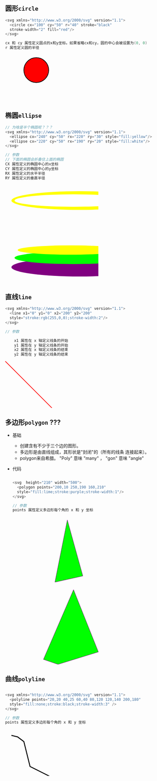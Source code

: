 ## 圆形`circle`

```go
<svg xmlns="http://www.w3.org/2000/svg" version="1.1">
  <circle cx="100" cy="50" r="40" stroke="black"
  stroke-width="2" fill="red"/>
</svg>

cx 和 cy 属性定义圆点的x和y坐标。如果省略cx和cy，圆的中心会被设置为(0, 0)
r 属性定义圆的半径
```

<svg xmlns="http://www.w3.org/2000/svg" version="1.1">   <circle cx="100" cy="50" r="40" stroke="black"   stroke-width="2" fill="red"/> </svg>



## 椭圆`ellipse`

```go
// 为啥是半个椭圆呢？？？
<svg xmlns="http://www.w3.org/2000/svg" version="1.1">
  <ellipse cx="240" cy="50" rx="220" ry="30" style="fill:yellow"/>
  <ellipse cx="220" cy="50" rx="190" ry="20" style="fill:white"/>
</svg>

// 参数 
// 下面的椭圆会折叠住上面的椭圆
CX 属性定义的椭圆中心的x坐标
CY 属性定义的椭圆中心的y坐标
RX 属性定义的水平半径
RY 属性定义的垂直半径

```

<svg xmlns="http://www.w3.org/2000/svg" version="1.1">
  <ellipse cx="240" cy="50" rx="220" ry="30" style="fill:yellow"/>
  <ellipse cx="220" cy="50" rx="190" ry="20" style="fill:white"/>
</svg>

<svg xmlns="http://www.w3.org/2000/svg" version="1.1">   <ellipse cx="240" cy="100" rx="220" ry="30" style="fill:purple"/>   <ellipse cx="220" cy="70" rx="190" ry="20" style="fill:lime"/>   <ellipse cx="210" cy="45" rx="170" ry="15" style="fill:yellow"/> </svg>



## 直线`line`

```go
<svg xmlns="http://www.w3.org/2000/svg" version="1.1">
  <line x1="0" y1="0" x2="200" y2="200"
  style="stroke:rgb(255,0,0);stroke-width:2"/>
</svg> 

// 参数

    x1 属性在 x 轴定义线条的开始
    y1 属性在 y 轴定义线条的开始
    x2 属性在 x 轴定义线条的结束
    y2 属性在 y 轴定义线条的结束

```



<svg xmlns="http://www.w3.org/2000/svg" version="1.1">
  <line x1="0" y1="0" x2="200" y2="200"
  style="stroke:rgb(255,0,0);stroke-width:2"/>
</svg> 

## 多边形`polygon`  ???

*   基础
    *   创建含有不少于三个边的图形。
    *   多边形是由直线组成，其形状是"封闭"的（所有的线条 连接起来）。
    *   polygon来自希腊。 "Poly"  意味  "many" ， "gon" 意味 "angle"

*   代码

    ```go
    
    <svg  height="210" width="500">
      <polygon points="200,10 250,190 160,210"
      style="fill:lime;stroke:purple;stroke-width:1"/>
    </svg>
    
    // 参数
    points 属性定义多边形每个角的 x 和 y 坐标
    ```

    

<svg  height="210" width="500">   <polygon points="200,10 250,190 160,210"   style="fill:lime;stroke:purple;stroke-width:1"/> </svg>



<svg height="250" width="500">   <polygon points="220,10 300,210 170,250 123,234" style="fill:lime;stroke:purple;stroke-width:1" /> </svg>





## 曲线`polyline`

```go

<svg xmlns="http://www.w3.org/2000/svg" version="1.1">
  <polyline points="20,20 40,25 60,40 80,120 120,140 200,180"
  style="fill:none;stroke:black;stroke-width:3" />
</svg>

// 参数
points 属性定义多边形每个角的 x 和 y 坐标
```



<svg xmlns="http://www.w3.org/2000/svg" version="1.1">
  <polyline points="20,20 40,25 60,40 80,120 120,140 200,180"
  style="fill:none;stroke:black;stroke-width:3" />
</svg>


​	


























































